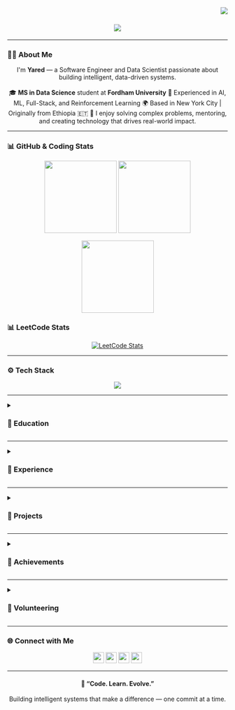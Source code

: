 <a href="https://visitorbadge.io/status?path=https%3A%2F%2Fgithub.com%2FYared-betsega%2FYared-betsega">
  <img align="right" src="https://api.visitorbadge.io/api/visitors?path=https%3A%2F%2Fgithub.com%2FYared-betsega%2FYared-betsega&countColor=%23263759" />
</a>

<h1 align="center">
  <a href="https://git.io/typing-svg">
    <img src="https://readme-typing-svg.herokuapp.com?size=28&center=true&vCenter=true&width=650&lines=Hi,+I'm+Yared+Tsegaye+Gizaw+👋;Software+Engineer+|+Data+Scientist;Turning+Data+and+Ideas+into+Impact" />
  </a>
</h1>

---

### 👨‍💻 About Me  
<p align="center">
  I'm <b>Yared</b> — a Software Engineer and Data Scientist passionate about building intelligent, data-driven systems.  
  <br><br>
  🎓 <b>MS in Data Science</b> student at <b>Fordham University</b>  
  💼 Experienced in AI, ML, Full-Stack, and Reinforcement Learning  
  🌍 Based in New York City | Originally from Ethiopia 🇪🇹  
  💬 I enjoy solving complex problems, mentoring, and creating technology that drives real-world impact.
</p>

---

### 📊 GitHub & Coding Stats  

<p align="center">
  <img src="https://github-readme-stats.vercel.app/api?username=Yared-betsega&show_icons=true&theme=tokyonight&hide_border=true&count_private=true" height="165">
  <img src="https://github-readme-streak-stats.herokuapp.com/?user=Yared-betsega&theme=tokyonight&hide_border=true" height="165">
</p>

<p align="center">
  <img src="https://github-readme-stats.vercel.app/api/top-langs/?username=Yared-betsega&layout=compact&theme=tokyonight&hide_border=true" height="165">
</p>

### 📊 LeetCode Stats
<p align="center">
  <a href="https://leetcode.com/Yared_betsega/">
    <img src="https://leetcard.jacoblin.cool/Yared_betsega?theme=dark&font=Acme&ext=contest" alt="LeetCode Stats" />
  </a>
</p>

---

### ⚙️ Tech Stack  

<p align="center">
  <img src="https://skillicons.dev/icons?i=python,java,js,ts,react,nodejs,express,flutter,fastapi,tensorflow,pytorch,sklearn,mysql,mongodb,azure,aws,docker,git,linux" />
</p>

---
<details>
  <summary><h3>🏫 Education</h3></summary>

  **🎓 Fordham University** — *M.S. in Data Science (Aug 2025 – May 2027)*  
  📍 New York, USA  
  - Coursework: Data Mining, Machine Learning, Reinforcement Learning, Algorithms for Data Science  
  - Researching combinatorial optimization and RL-based improvements for ILP problems  

  **🎓 Addis Ababa University** — *B.S. in Software Engineering (Sep 2019 – Jul 2024)*  
  📍 Addis Ababa, Ethiopia — GPA: **3.75 / 4.0**  
  - Coursework: Data Structures, ML, AI, Web & Mobile Dev, Cybersecurity  
  - Led multiple AI-driven projects with community impact  

  **🎓 A2SV – Africa to Silicon Valley** — *Data Structures & Algorithms (Dec 2021 – Nov 2022)*  
  📍 Addis Ababa, Ethiopia  
  - Intensive training in Algorithms, Data Structures, and Problem Solving  
  - Mentored peers and contributed to coding outreach programs  

</details>

---
<details>
  <summary><h3>💼 Experience</h3></summary>

  **Graduate Research Assistant — Fordham University** *(Aug 2025 – Present)*  
  - Working on combinatorial optimization using Integer & Mixed Integer Linear Programming  
  - Exploring Reinforcement Learning to enhance optimization efficiency  

  **Python Developer / Data Scientist — Turing** *(May 2025 – Aug 2025)*  
  - Evaluated LLM performance in text and code generation using RLHF techniques  
  - Collaborated with AI teams to fine-tune and benchmark generative models  

  **Full Stack Developer / RAG Engineer — BidWiseAI** *(Feb 2025 – Aug 2025)*  
  - Built RAG pipelines for document-based QA using Gemini API  
  - Developed pixel-perfect UIs (React) and deployed FastAPI backends via Azure Container Apps  

  **Frontend & Security Engineer — IPVideo** *(Aug 2024 – Jan 2025)*  
  - Created a CCTV camera tracking app with React Native & Strapi  
  - Used OpenCV & multiple LLMs (OpenAI, Claude, Gemini) for real-time object detection  
  - Strengthened app security via input validation and XSS protection  

  **Mobile App Developer — Eskalate** *(Feb 2023 – Jun 2023)*  
  - Built Flutter-based Ride-Sharing app with clean TDD architecture  
  - Improved A2SV portal serving 3K+ users; achieved 98% test coverage  

  **Full Stack Developer — Temari-Bet** *(Mar 2022 – Jun 2022)*  
  - Built tutoring platform with Next.js & Node.js  
  - Migrated data storage from MongoDB to AWS S3 for scalability  

</details>

---
<details>
  <summary><h3>🧠 Projects</h3></summary>

  | Project | Description | Tech |
  |---|---|---|
  | **Voice-Based Agricultural Assistant (Amharic)** | Fine-tuned LLaMA model with LoRA for conversational Amharic Q&A to assist farmers. | Python, NLP, Speech Recognition |
  | **BidWiseAI RAG Pipeline** | Document retrieval & QA system for procurement automation. | FastAPI, React, Docker, Azure |
  | **AI-Driven CCTV Detection** | Real-time detection & alert system using OpenCV + LLMs. | React Native, Strapi, OpenAI APIs |
  | **RideShare App** | Flutter-based ride-sharing app using Google Maps & Firebase. | Flutter, Dart, Firebase |

</details>

---
<details>
  <summary><h3>🏅 Achievements</h3></summary>

  - 🥈 2nd Place — Ethiopian Collegiate Programming Contest (EtCPC → ACPC Egypt)  
  - 🏆 Winner — Eskalate Hackathon ($10,000 total prize)  
  - 🎤 Featured on National TV for AI-powered agricultural projects  

</details>

---
<details>
  <summary><h3>🤝 Volunteering</h3></summary>

  **Teaching Assistant — AddisCoder 2023 (UC Berkeley / Prof. Jelani Nelson)**  
  - Taught Python, data structures, and algorithms to high school students as an assitant for Prof. Jelani Nelson

  **AI Trainer — Addis Ababa Institute of Technology**  
  - Created Amharic voice-based agricultural assistant using LLaMA + LoRA  

</details>

---

### 🌐 Connect with Me  

<p align="center">
  <a href="https://www.linkedin.com/in/yared-tsegaye-gizaw-63b961201/"><img src="https://img.shields.io/badge/LinkedIn-0077B5?style=for-the-badge&logo=linkedin&logoColor=white" height=25></a>
  <a href="mailto:ytg1@fordham.edu"><img src="https://img.shields.io/badge/Gmail-D14836?style=for-the-badge&logo=gmail&logoColor=white" height=25></a>
  <a href="https://leetcode.com/Yared_betsega/"><img src="https://img.shields.io/badge/LeetCode-FFA116?style=for-the-badge&logo=leetcode&logoColor=white" height=25></a>
  <a href="https://github.com/Yared-betsega"><img src="https://img.shields.io/badge/GitHub-181717?style=for-the-badge&logo=github&logoColor=white" height=25></a>
</p>

---

<h4 align="center">💬 “Code. Learn. Evolve.”</h4>
<p align="center">Building intelligent systems that make a difference — one commit at a time.</p>
